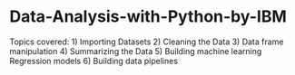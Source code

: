 # Data-Analysis-with-Python-by-IBM
Topics covered:  1) Importing Datasets 2) Cleaning the Data 3) Data frame manipulation 4) Summarizing the Data 5) Building machine learning Regression models 6) Building data pipelines
